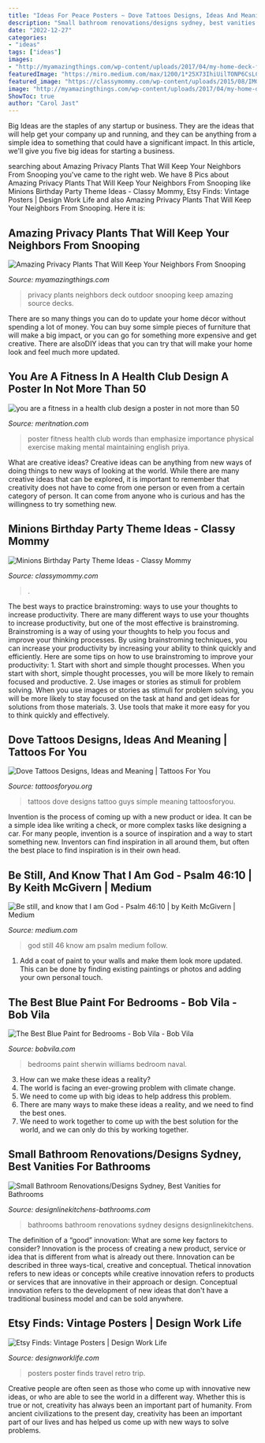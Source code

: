 ```yaml
---
title: "Ideas For Peace Posters ~ Dove Tattoos Designs, Ideas And Meaning"
description: "Small bathroom renovations/designs sydney, best vanities for bathrooms"
date: "2022-12-27"
categories:
- "ideas"
tags: ["ideas"]
images:
- "http://myamazingthings.com/wp-content/uploads/2017/04/my-home-deck-featuring-my-beaqutiful-green-wall-installed-for-privacy-decks-outdoor-living.1.jpg"
featuredImage: "https://miro.medium.com/max/1200/1*25X73IhiUilTONP6CsLC3w.png"
featured_image: "https://classymommy.com/wp-content/uploads/2015/08/IMG_0336.jpg"
image: "http://myamazingthings.com/wp-content/uploads/2017/04/my-home-deck-featuring-my-beaqutiful-green-wall-installed-for-privacy-decks-outdoor-living.1.jpg"
ShowToc: true
author: "Carol Jast"
---
```



Big Ideas are the staples of any startup or business. They are the ideas that will help get your company up and running, and they can be anything from a simple idea to something that could have a significant impact. In this article, we'll give you five big ideas for starting a business.

	

		
searching about Amazing Privacy Plants That Will Keep Your Neighbors From Snooping you've came to the right web. We have 8 Pics about Amazing Privacy Plants That Will Keep Your Neighbors From Snooping like Minions Birthday Party Theme Ideas - Classy Mommy, Etsy Finds: Vintage Posters | Design Work Life and also Amazing Privacy Plants That Will Keep Your Neighbors From Snooping. Here it is:
		
    
## Amazing Privacy Plants That Will Keep Your Neighbors From Snooping

<img loading=lazy src="http://myamazingthings.com/wp-content/uploads/2017/04/my-home-deck-featuring-my-beaqutiful-green-wall-installed-for-privacy-decks-outdoor-living.1.jpg" onerror="this.onerror=null;this.src='https://tse2.mm.bing.net/th?id=OIP.n8gmtxRyJoJF-85UL8K44QHaKx&amp;pid=15.1';" alt="Amazing Privacy Plants That Will Keep Your Neighbors From Snooping">

_Source: myamazingthings.com_

>privacy plants neighbors deck outdoor snooping keep amazing source decks. 

	

There are so many things you can do to update your home décor without spending a lot of money. You can buy some simple pieces of furniture that will make a big impact, or you can go for something more expensive and get creative. There are alsoDIY ideas that you can try that will make your home look and feel much more updated.

    
## You Are A Fitness In A Health Club Design A Poster In Not More Than 50

<img loading=lazy src="https://s3mn.mnimgs.com/img/shared/content_ck_images/ck_5c731207d1b67.jpg" onerror="this.onerror=null;this.src='https://tse1.mm.bing.net/th?id=OIP.F4nVL_iwPKLNJ5ldWQPriAHaJ4&amp;pid=15.1';" alt="you are a fitness in a health club design a poster in not more than 50">

_Source: meritnation.com_

>poster fitness health club words than emphasize importance physical exercise making mental maintaining english priya. 

	

What are creative ideas?
Creative ideas can be anything from new ways of doing things to new ways of looking at the world. While there are many creative ideas that can be explored, it is important to remember that creativity does not have to come from one person or even from a certain category of person. It can come from anyone who is curious and has the willingness to try something new.

    
## Minions Birthday Party Theme Ideas - Classy Mommy

<img loading=lazy src="https://classymommy.com/wp-content/uploads/2015/08/IMG_0336.jpg" onerror="this.onerror=null;this.src='https://tse3.mm.bing.net/th?id=OIP.EeCMJwmRcwA-KeoIb0oVSgHaJ4&amp;pid=15.1';" alt="Minions Birthday Party Theme Ideas - Classy Mommy">

_Source: classymommy.com_

>. 

	

The best ways to practice brainstroming: ways to use your thoughts to increase productivity.
There are many different ways to use your thoughts to increase productivity, but one of the most effective is brainstroming. Brainstroming is a way of using your thoughts to help you focus and improve your thinking processes. By using brainstroming techniques, you can increase your productivity by increasing your ability to think quickly and efficiently. Here are some tips on how to use brainstroming to improve your productivity: 1. Start with short and simple thought processes. When you start with short, simple thought processes, you will be more likely to remain focused and productive. 2. Use images or stories as stimuli for problem solving. When you use images or stories as stimuli for problem solving, you will be more likely to stay focused on the task at hand and get ideas for solutions from those materials. 3. Use tools that make it more easy for you to think quickly and effectively.

    
## Dove Tattoos Designs, Ideas And Meaning | Tattoos For You

<img loading=lazy src="https://www.tattoosforyou.org/wp-content/uploads/2013/09/Small-Dove-Tattoos.jpg" onerror="this.onerror=null;this.src='https://tse2.mm.bing.net/th?id=OIP.faXQleQJomQl-guFEmQv5QHaJ4&amp;pid=15.1';" alt="Dove Tattoos Designs, Ideas and Meaning | Tattoos For You">

_Source: tattoosforyou.org_

>tattoos dove designs tattoo guys simple meaning tattoosforyou. 

	

Invention is the process of coming up with a new product or idea. It can be a simple idea like writing a check, or more complex tasks like designing a car. For many people, invention is a source of inspiration and a way to start something new. Inventors can find inspiration in all around them, but often the best place to find inspiration is in their own head.

    
## Be Still, And Know That I Am God - Psalm 46:10 | By Keith McGivern | Medium

<img loading=lazy src="https://miro.medium.com/max/1200/1*25X73IhiUilTONP6CsLC3w.png" onerror="this.onerror=null;this.src='https://tse4.mm.bing.net/th?id=OIP.UdzmGxIdkeDsZXWhXt_atwHaKC&amp;pid=15.1';" alt="Be still, and know that I am God - Psalm 46:10 | by Keith McGivern | Medium">

_Source: medium.com_

>god still 46 know am psalm medium follow. 

	

1. Add a coat of paint to your walls and make them look more updated. This can be done by finding existing paintings or photos and adding your own personal touch. 

    
## The Best Blue Paint For Bedrooms - Bob Vila - Bob Vila

<img loading=lazy src="https://empire-s3-production.bobvila.com/slides/34181/original/Sherwin_Williams_Naval_Bedroom.jpg?1570659217" onerror="this.onerror=null;this.src='https://tse1.mm.bing.net/th?id=OIP.V5QnZh0LxgrWnS6IZp6UNgHaJ4&amp;pid=15.1';" alt="The Best Blue Paint for Bedrooms - Bob Vila - Bob Vila">

_Source: bobvila.com_

>bedrooms paint sherwin williams bedroom naval. 

	

3. How can we make these ideas a reality?
1. The world is facing an ever-growing problem with climate change. 
2. We need to come up with big ideas to help address this problem. 
3. There are many ways to make these ideas a reality, and we need to find the best ones. 
4. We need to work together to come up with the best solution for the world, and we can only do this by working together.

    
## Small Bathroom Renovations/Designs Sydney, Best Vanities For Bathrooms

<img loading=lazy src="http://www.designlinekitchens-bathrooms.com/wp-content/uploads/2015/03/Bathroom-17.jpg" onerror="this.onerror=null;this.src='https://tse4.mm.bing.net/th?id=OIP.HQMp2GClHjEeSeShgU8JdgHaLI&amp;pid=15.1';" alt="Small Bathroom Renovations/Designs Sydney, Best Vanities for Bathrooms">

_Source: designlinekitchens-bathrooms.com_

>bathrooms bathroom renovations sydney designs designlinekitchens. 

	

The definition of a “good” innovation: What are some key factors to consider?
Innovation is the process of creating a new product, service or idea that is different from what is already out there. Innovation can be described in three ways-tical, creative and conceptual. Thetical innovation refers to new ideas or concepts while creative innovation refers to products or services that are innovative in their approach or design. Conceptual innovation refers to the development of new ideas that don't have a traditional business model and can be sold anywhere.

    
## Etsy Finds: Vintage Posters | Design Work Life

<img loading=lazy src="http://designworklife.com/wp-content/uploads/2014/03/EtsyFinds_VintagePoster_05.jpg" onerror="this.onerror=null;this.src='https://tse2.mm.bing.net/th?id=OIP.9dgLUeTDWk6lha80fyERKwHaLM&amp;pid=15.1';" alt="Etsy Finds: Vintage Posters | Design Work Life">

_Source: designworklife.com_

>posters poster finds travel retro trip. 

	

Creative people are often seen as those who come up with innovative new ideas, or who are able to see the world in a different way. Whether this is true or not, creativity has always been an important part of humanity. From ancient civilizations to the present day, creativity has been an important part of our lives and has helped us come up with new ways to solve problems.


